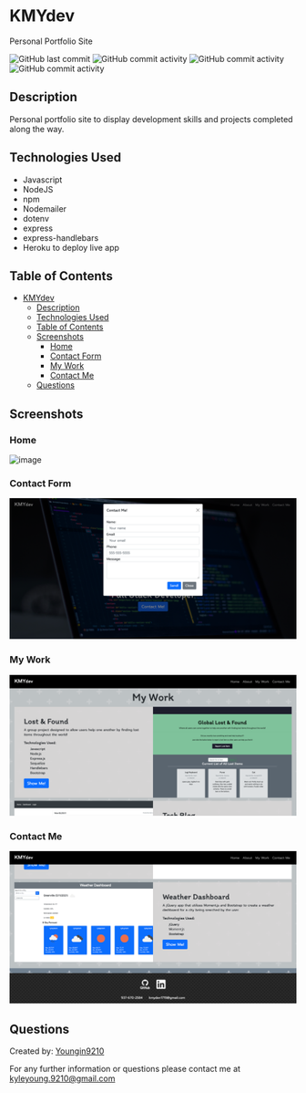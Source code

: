 # KMYdev
Personal Portfolio Site

![GitHub last commit](https://img.shields.io/github/last-commit/Youngin9210/KMYdev)
![GitHub commit activity](https://img.shields.io/github/commit-activity/m/Youngin9210/KMYdev)
![GitHub commit activity](https://img.shields.io/github/languages/count/Youngin9210/KMYdev)
![GitHub commit activity](https://img.shields.io/github/languages/top/Youngin9210/KMYdev)

## Description

Personal portfolio site to display development skills and projects completed along the way.

## Technologies Used

* Javascript
* NodeJS
* npm
* Nodemailer
* dotenv
* express
* express-handlebars
* Heroku to deploy live app

## Table of Contents

- [KMYdev](#kmydev)
  - [Description](#description)
  - [Technologies Used](#technologies-used)
  - [Table of Contents](#table-of-contents)
  - [Screenshots](#screenshots)
    - [Home](#home)
    - [Contact Form](#contact-form)
    - [My Work](#my-work)
    - [Contact Me](#contact-me)
  - [Questions](#questions)

## Screenshots

### Home

![image](assets/images/home.png)

### Contact Form

![image](assets/images/contactForm.png)

### My Work

![image](assets/images/myWork.png)

### Contact Me

![image](assets/images/contactMe.png)

## Questions

Created by: [Youngin9210](https://github.com/Youngin9210)

For any further information or questions please contact me at [kyleyoung.9210@gmail.com](mailto:kyleyoung.9210@gmail.com)